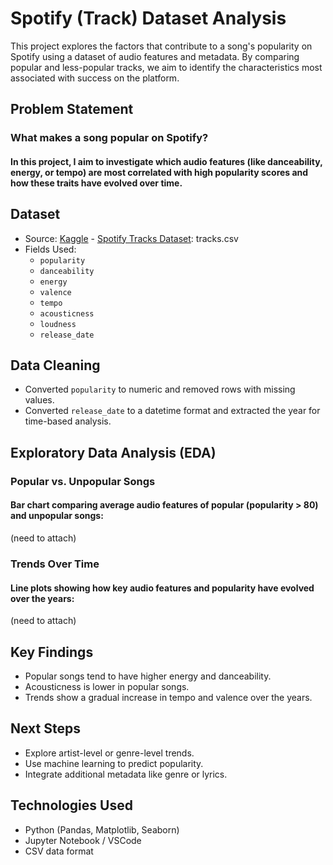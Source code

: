 # Spotify (Track) Dataset Analysis 
This project explores the factors that contribute to a song's popularity on Spotify using a dataset of audio features and metadata. By comparing popular and less-popular tracks, we aim to identify the characteristics most associated with success on the platform.

## Problem Statement
### What makes a song popular on Spotify?
#### In this project, I aim to investigate which audio features (like danceability, energy, or tempo) are most correlated with high popularity scores and how these traits have evolved over time.

## Dataset
- Source: [Kaggle](https://www.kaggle.com/) - [Spotify Tracks Dataset](https://www.kaggle.com/datasets/yamaerenay/spotify-dataset-19212020-600k-tracks): tracks.csv
- Fields Used:
    - `popularity`
    - `danceability`
    - `energy`
    - `valence`
    - `tempo`
    - `acousticness`
    - `loudness`
    - `release_date`

## Data Cleaning
- Converted `popularity` to numeric and removed rows with missing values.
- Converted `release_date` to a datetime format and extracted the year for time-based analysis.

## Exploratory Data Analysis (EDA)
### Popular vs. Unpopular Songs
#### Bar chart comparing average audio features of popular (popularity > 80) and unpopular songs:
(need to attach)

### Trends Over Time
#### Line plots showing how key audio features and popularity have evolved over the years:
(need to attach)

## Key Findings
- Popular songs tend to have higher energy and danceability.
- Acousticness is lower in popular songs.
- Trends show a gradual increase in tempo and valence over the years.

## Next Steps
- Explore artist-level or genre-level trends.
- Use machine learning to predict popularity.
- Integrate additional metadata like genre or lyrics.

## Technologies Used
- Python (Pandas, Matplotlib, Seaborn)
- Jupyter Notebook / VSCode
- CSV data format
